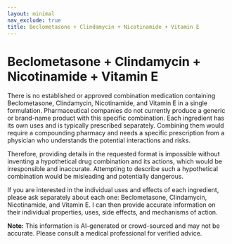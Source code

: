```yaml
---
layout: minimal
nav_exclude: true
title: Beclometasone + Clindamycin + Nicotinamide + Vitamin E
---
```


# Beclometasone + Clindamycin + Nicotinamide + Vitamin E

There is no established or approved combination medication containing Beclometasone, Clindamycin, Nicotinamide, and Vitamin E in a single formulation.  Pharmaceutical companies do not currently produce a generic or brand-name product with this specific combination. Each ingredient has its own uses and is typically prescribed separately.  Combining them would require a compounding pharmacy and needs a specific prescription from a physician who understands the potential interactions and risks.


Therefore, providing details in the requested format is impossible without inventing a hypothetical drug combination and its actions, which would be irresponsible and inaccurate.  Attempting to describe such a hypothetical combination would be misleading and potentially dangerous.


If you are interested in the individual uses and effects of each ingredient, please ask separately about each one: Beclometasone, Clindamycin, Nicotinamide, and Vitamin E.  I can then provide accurate information on their individual properties, uses, side effects, and mechanisms of action.


**Note:** This information is AI-generated or crowd-sourced and may not be accurate. Please consult a medical professional for verified advice.